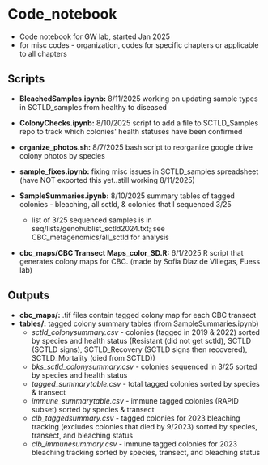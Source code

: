 # Code_notebook
- Code notebook for GW lab, started Jan 2025
- for misc codes - organization, codes for specific chapters or applicable to all chapters 

## Scripts
- **BleachedSamples.ipynb:** 8/11/2025 working on updating sample types in SCTLD_samples from healthy to diseased 

- **ColonyChecks.ipynb:** 8/10/2025 script to add a file to SCTLD_Samples repo to track which colonies' health statuses have been confirmed 

- **organize_photos.sh:** 8/7/2025 bash script to reorganize google drive colony photos by species 

- **sample_fixes.ipynb:** fixing misc issues in SCTLD_samples spreadsheet (have NOT exported this yet..still working 8/11/2025)

- **SampleSummaries.ipynb:** 8/10/2025 summary tables of tagged colonies - bleaching, all sctld, & colonies that I sequenced 3/25 
    - list of 3/25 sequenced samples is in seq/lists/genohublist_sctld2024.txt; see CBC_metagenomics/all_sctld for analysis

- **cbc_maps/CBC Transect Maps_color_SD.R:** 6/1/2025 R script that generates colony maps for CBC. (made by Sofia Diaz de Villegas, Fuess lab)

## Outputs
- **cbc_maps/:** .tif files contain tagged colony map for each CBC transect
- **tables/:** tagged colony summary tables (from SampleSummaries.ipynb)
    - *sctld_colonysummary.csv* - colonies (tagged in 2019 & 2022) sorted by species and health status (Resistant (did not get sctld), SCTLD (SCTLD signs), SCTLD_Recovery (SCTLD signs then recovered), SCTLD_Mortality (died from SCTLD))
    - *bks_sctld_colonysummary.csv* - colonies sequenced in 3/25 sorted by species and health status
    - *tagged_summarytable.csv* - total tagged colonies sorted by species & transect
    - *immune_summarytable.csv* - immune tagged colonies (RAPID subset) sorted by species & transect
    - *clb_taggedsummary.csv* - tagged colonies for 2023 bleaching tracking (excludes colonies that died by 9/2023) sorted by species, transect, and bleaching status
    - *clb_immunesummary.csv* - immune tagged colonies for 2023 bleaching tracking sorted by species, transect, and bleaching status

